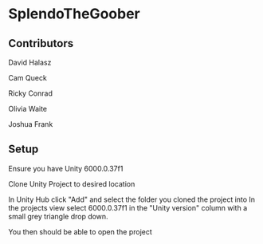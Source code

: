 # SplendoTheGoober

## Contributors
David Halasz

Cam Queck

Ricky Conrad

Olivia Waite

Joshua Frank

## Setup
Ensure you have Unity 6000.0.37f1

Clone Unity Project to desired location

In Unity Hub click "Add" and select the folder you cloned the project into
In the projects view select 6000.0.37f1 in the "Unity version" column with a small grey triangle drop down.

You then should be able to open the project
